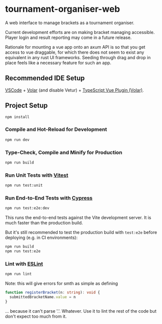 # tournament-organiser-web

A web interface to manage brackets as a tournament organiser.

Current development efforts are on making bracket managing accessible. Player
login and result reporting may come in a future release.

Rationale for mounting a vue app onto an axum API is so that you get access to
vue draggable, for which there does not seem to exist any equivalent in any 
rust UI frameworks. Seeding through drag and drop in place feels like a 
necessary feature for such an app.

## Recommended IDE Setup

[VSCode](https://code.visualstudio.com/) + [Volar](https://marketplace.visualstudio.com/items?itemName=Vue.volar) (and disable Vetur) + [TypeScript Vue Plugin (Volar)](https://marketplace.visualstudio.com/items?itemName=Vue.vscode-typescript-vue-plugin).


## Project Setup

```sh
npm install
```

### Compile and Hot-Reload for Development

```sh
npm run dev
```

### Type-Check, Compile and Minify for Production

```sh
npm run build
```

### Run Unit Tests with [Vitest](https://vitest.dev/)

```sh
npm run test:unit
```

### Run End-to-End Tests with [Cypress](https://www.cypress.io/)

```sh
npm run test:e2e:dev
```

This runs the end-to-end tests against the Vite development server.
It is much faster than the production build.

But it's still recommended to test the production build with `test:e2e` before deploying (e.g. in CI environments):

```sh
npm run build
npm run test:e2e
```

### Lint with [ESLint](https://eslint.org/)

```sh
npm run lint
```

Note: this will give errors for smth as simple as defining

```ts
function registerBracket(n: string): void {
  submittedBracketName.value = n
}
```

... because it can't parse '.'. Whatever. Use it to lint the rest of the code but don't expect too much from it.